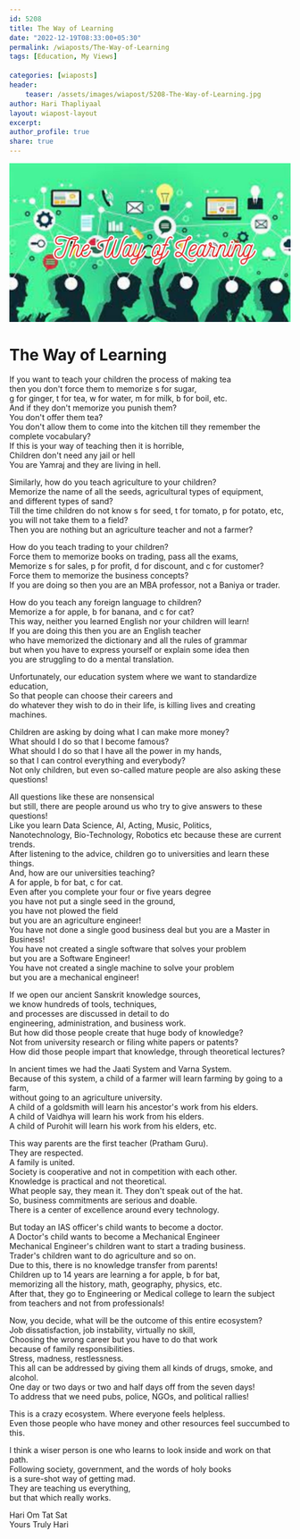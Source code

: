 ```yaml
---    
id: 5208  
title: The Way of Learning    
date: "2022-12-19T08:33:00+05:30"    
permalink: /wiaposts/The-Way-of-Learning    
tags: [Education, My Views]    
    
categories: [wiaposts] 
header:    
    teaser: /assets/images/wiapost/5208-The-Way-of-Learning.jpg    
author: Hari Thapliyaal    
layout: wiapost-layout
excerpt:    
author_profile: true    
share: true    
---    
```

    
![The Way of Learning ](/assets/images/wiapost/5208-The-Way-of-Learning.jpg)         
    
# The Way of Learning   
    
If you want to teach your children the process of making tea    
then you don't force them to memorize s for sugar,    
g for ginger, t for tea, w for water, m for milk, b for boil, etc.    
And if they don't memorize you punish them?    
You don't offer them tea?    
You don't allow them to come into the kitchen till they remember the complete vocabulary?    
If this is your way of teaching then it is horrible,    
Children don't need any jail or hell    
You are Yamraj and they are living in hell.    
    
Similarly, how do you teach agriculture to your children?    
Memorize the name of all the seeds, agricultural types of equipment,    
and different types of sand?    
Till the time children do not know s for seed, t for tomato, p for potato, etc,    
you will not take them to a field?    
Then you are nothing but an agriculture teacher and not a farmer?    
    
How do you teach trading to your children?    
Force them to memorize books on trading, pass all the exams,    
Memorize s for sales, p for profit, d for discount, and c for customer?    
Force them to memorize the business concepts?    
If you are doing so then you are an MBA professor, not a Baniya or trader.    
    
How do you teach any foreign language to children?    
Memorize a for apple, b for banana, and c for cat?    
This way, neither you learned English nor your children will learn!    
If you are doing this then you are an English teacher    
who have memorized the dictionary and all the rules of grammar    
but when you have to express yourself or explain some idea then    
you are struggling to do a mental translation.    
    
Unfortunately, our education system where we want to standardize education,    
So that people can choose their careers and    
do whatever they wish to do in their life, is killing lives and creating machines.    
    
Children are asking by doing what I can make more money?    
What should I do so that I become famous?    
What should I do so that I have all the power in my hands,    
so that I can control everything and everybody?    
Not only children, but even so-called mature people are also asking these questions!    
    
All questions like these are nonsensical    
but still, there are people around us who try to give answers to these questions!    
Like you learn Data Science, AI, Acting, Music, Politics,    
Nanotechnology, Bio-Technology, Robotics etc because these are current trends.    
After listening to the advice, children go to universities and learn these things.    
And, how are our universities teaching?    
A for apple, b for bat, c for cat.    
Even after you complete your four or five years degree    
you have not put a single seed in the ground,    
you have not plowed the field    
but you are an agriculture engineer!    
You have not done a single good business deal but you are a Master in Business!    
You have not created a single software that solves your problem    
but you are a Software Engineer!    
You have not created a single machine to solve your problem    
 but you are a mechanical engineer!    
    
If we open our ancient Sanskrit knowledge sources,    
we know hundreds of tools, techniques,    
and processes are discussed in detail to do    
engineering, administration, and business work.    
But how did those people create that huge body of knowledge?    
Not from university research or filing white papers or patents?    
How did those people impart that knowledge, through theoretical lectures?    
    
In ancient times we had the Jaati System and Varna System.    
Because of this system, a child of a farmer will learn farming by going to a farm,    
without going to an agriculture university.    
A child of a goldsmith will learn his ancestor's work from his elders.    
A child of Vaidhya will learn his work from his elders.    
A child of Purohit will learn his work from his elders, etc.    
    
This way parents are the first teacher (Pratham Guru).    
They are respected.    
A family is united.    
Society is cooperative and not in competition with each other.    
Knowledge is practical and not theoretical.    
What people say, they mean it. They don't speak out of the hat.    
So, business commitments are serious and doable.    
There is a center of excellence around every technology.    
    
But today an IAS officer's child wants to become a doctor.    
A Doctor's child wants to become a Mechanical Engineer    
Mechanical Engineer's children want to start a trading business.    
Trader's children want to do agriculture and so on.    
Due to this, there is no knowledge transfer from parents!    
Children up to 14 years are learning a for apple, b for bat,    
memorizing all the history, math, geography, physics, etc.    
After that, they go to Engineering or Medical college to learn the subject    
from teachers and not from professionals!    
    
Now, you decide, what will be the outcome of this entire ecosystem?    
Job dissatisfaction, job instability, virtually no skill,    
Choosing the wrong career but you have to do that work    
because of family responsibilities.    
Stress, madness, restlessness.    
This all can be addressed by giving them all kinds of drugs, smoke, and alcohol.    
One day or two days or two and half days off from the seven days!    
To address that we need pubs, police, NGOs, and political rallies!    
    
This is a crazy ecosystem. Where everyone feels helpless.    
Even those people who have money and other resources feel succumbed to this.    
    
I think a wiser person is one who learns to look inside and work on that path.    
Following society, government, and the words of holy books    
is a sure-shot way of getting mad.    
They are teaching us everything,    
but that which really works.    
    
Hari Om Tat Sat    
Yours Truly Hari